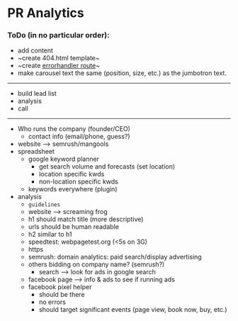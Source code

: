 # PR Analytics

### ToDo (in no particular order):

- add content
- ~create 404.html template~
- ~create [errorhandler route](http://flask.pocoo.org/docs/1.0/patterns/errorpages/)~
- make carousel text the same (position, size, etc.) as the jumbotron text.

---

* build lead list
* analysis
* call

---

* Who runs the company (founder/CEO)
    * contact info (email/phone, guess?)
* website --> semrush/mangools
* spreadsheet
    * google keyword planner
        * get search volume and forecasts (set location)
        * location specific kwds
        * non-location specific kwds
    * keywords everywhere (plugin)
* analysis
    * `guidelines`
    * website --> screaming frog
    * h1 should match title (more descriptive)
    * urls should be human readable
    * h2 similar to h1
    * speedtest: webpagetest.org (<5s on 3G)
    * https
    * semrush: domain analytics: paid search/display advertising
    * others bidding on company name? (semrush?)
        * search --> look for ads in google search
    * facebook page --> info & ads to see if running ads
    * facebook pixel helper
        * should be there
        * no errors
        * should target significant events (page view, book now, buy, etc.)
